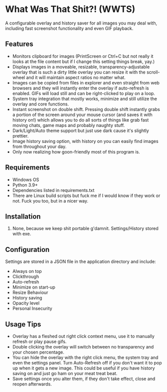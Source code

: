 # What Was That Shit?! (WWTS)

A configurable overlay and history saver for all images you may deal with, including fast screenshot functionality and even GIF playback.

## Features

- Monitors clipboard for images (PrintScreen or Ctrl+C but not really it looks at the file content but if I change this setting things break, yay.)
- Displays images in a moveable, resizable, transparency-adjustable overlay that is such a dirty little overlay you can resize it with the scroll-wheel 	and it will maintain aspect ratios no matter what.
- Images can be copied from files in explorer and even straight from web browsers and they will instantly enter the overlay if auto-refresh is enabled.
	GIFs will load still and can be right-clicked to play on a loop.
- System tray integration that mostly works, minimize and still utilize the overlay and core functions.
- Instant screenshot on double shift. Pressing double shift instantly grabs a portion of the screen around your mouse cursor (and saves it with history 	on!) which allows you to do all sorts of things like grab fast moving chats, game maps and probably naughty stuff.
- Dark/Light/Auto theme support but just use dark cause it's slightly prettier.
- Image history saving option, with history on you can easily find images from throughout your day.
- Only now realizing how goon-friendly most of this program is.

## Requirements

- Windows OS
- Python 3.9+
- Dependencies listed in requirements.txt
- There are Linux build scripts but fuck me if I would know if they work or not. Fuck you too, but in a nicer way.

## Installation

1. None, because we keep shit portable g'damnit. Settings/History stored with exe.

## Configuration

Settings are stored in a JSON file in the application directory and include:
- Always on top
- Clickthrough
- Auto-refresh
- Minimize on start-up
- Resize Behaviour
- History saving
- Opacity level
- Personal Insecurity

## Usage Tips

- Overlay has a fleshed out right click context menu, use it to manually refresh or play pause gifs.
- Double clicking the overlay will switch between no transparency and your chosen percentage.
- You can hide the overlay with the right click menu, the system tray and even the settings panel. 
	Turn Auto-Refresh off if you don't want it to pop up when it gets a new image. This could be useful if you have history saving on and just go ham 	on your meat treat beat.
- Save settings once you alter them, if they don't take effect, close and reopen afterwards. 